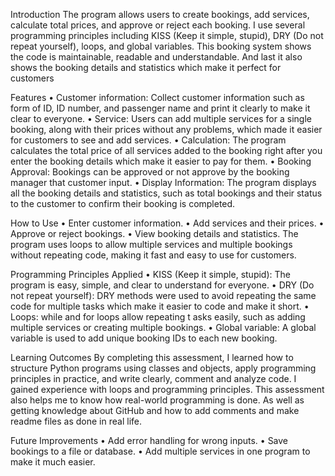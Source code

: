 Introduction
The program allows users to create bookings, add services, calculate total prices, and approve or reject each booking. I use several programming principles including KISS (Keep it simple, stupid), DRY (Do not repeat yourself), loops, and global variables. This booking system shows the code is maintainable, readable and understandable. And last it also shows the booking details and statistics which make it perfect for customers

Features
•	Customer information: Collect customer information such as form of ID, ID number, and passenger name and print it clearly to make it clear to everyone.
•	Service: Users can add multiple services for a single booking, along with their prices without any problems, which made it easier for customers to see and add services.
•	 Calculation: The program calculates the total price of all services added to the booking right after you enter the booking details which make it easier to pay for them.
•	Booking Approval: Bookings can be approved or not approve by the booking manager that customer input.
•	Display Information: The program displays all the booking details and statistics, such as total bookings and their status to the customer to confirm their booking is completed.

How to Use
•	Enter customer information.
•	Add services and their prices.
•	Approve or reject bookings.
•	 View booking details and statistics.
The program uses loops to allow multiple services and multiple bookings without repeating code, making it fast and easy to use for customers.

Programming Principles Applied
•	KISS (Keep it simple, stupid): The program is easy, simple, and clear to understand for everyone.
•	DRY (Do not repeat yourself): DRY methods were used to avoid repeating the same code for multiple tasks which make it easier to code and make it short.
•	Loops: while and for loops allow repeating t asks easily, such as adding multiple services or creating multiple bookings.
•	Global variable: A global variable is used to add unique booking IDs to each new booking.

Learning Outcomes
By completing this assessment, I learned how to structure Python programs using classes and objects, apply programming principles in practice, and write clearly, comment and analyze code. I gained experience with loops and programming principles. This assessment also helps me to know how real-world programming is done. As well as getting knowledge about GitHub and how to add comments and make readme files as done in real life.

Future Improvements
•	Add error handling for wrong inputs.
•	Save bookings to a file or database.
•	Add multiple services in one program to make it much easier.
